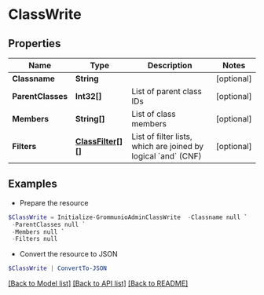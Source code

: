 # ClassWrite
## Properties

Name | Type | Description | Notes
------------ | ------------- | ------------- | -------------
**Classname** | **String** |  | [optional] 
**ParentClasses** | **Int32[]** | List of parent class IDs | [optional] 
**Members** | **String[]** | List of class members | [optional] 
**Filters** | [**ClassFilter[][]**](Array.md) | List of filter lists, which are joined by logical &#x60;and&#x60; (CNF) | [optional] 

## Examples

- Prepare the resource
```powershell
$ClassWrite = Initialize-GrommunioAdminClassWrite  -Classname null `
 -ParentClasses null `
 -Members null `
 -Filters null
```

- Convert the resource to JSON
```powershell
$ClassWrite | ConvertTo-JSON
```

[[Back to Model list]](../README.md#documentation-for-models) [[Back to API list]](../README.md#documentation-for-api-endpoints) [[Back to README]](../README.md)

